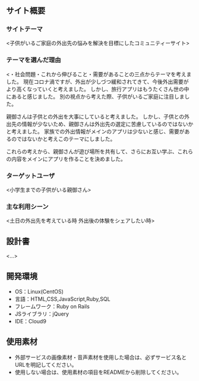 # <Family Outing>

## サイト概要
### サイトテーマ
<子供がいるご家庭の外出先の悩みを解決を目標にしたコミュニティーサイト>

### テーマを選んだ理由
<・社会問題・これから伸びること・需要があることの三点からテーマを考えました。
現在コロナ渦ですが、外出が少しづつ緩和されてきて、今後外出需要がより高くなっていくと考えました。
しかし、旅行アプリはもうたくさん世の中にあると感じました。
別の視点から考えた際、子供がいるご家庭に注目しました。

親御さんは子供との外出を大事にしていると考えました。
しかし、子供との外出先の情報が少ないため、親御さんは外出先の選定に苦慮しているのではないかと考えました。
家族での外出情報がメインのアプリは少ないと感じ、需要があるのではないかと考えこのテーマにしました。

これらの考えから、親御さんが遊び場所を共有して、さらにお互い学ぶ、これらの内容をメインにアプリを作ることを決めました。

>

### ターゲットユーザ
<小学生までの子供がいる親御さん>

### 主な利用シーン
<土日の外出先を考えている時
外出後の体験をシェアしたい時>

## 設計書
<...>

## 開発環境
- OS：Linux(CentOS)
- 言語：HTML,CSS,JavaScript,Ruby,SQL
- フレームワーク：Ruby on Rails
- JSライブラリ：jQuery
- IDE：Cloud9

## 使用素材
- 外部サービスの画像素材・音声素材を使用した場合は、必ずサービス名とURLを明記してください。
- 使用しない場合は、使用素材の項目をREADMEから削除してください。